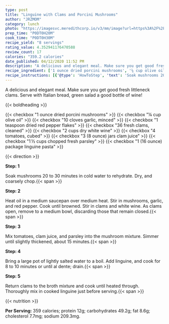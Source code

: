 ```yaml
---
type: post
title: "Linguine with Clams and Porcini Mushrooms"
author: "JRZMOM"
category: lunch
photo: "https://imagesvc.meredithcorp.io/v3/mm/image?url=https%3A%2F%2Fimages.media-allrecipes.com%2Fuserphotos%2F3653376.jpg"
prep_time: "P0DT0H20M"
cook_time: "P0DT0H30M"
recipe_yield: "8 servings"
rating_value: 4.352941176470588
review_count: 17
calories: "359.2 calories"
date_published: 04/12/2020 11:52 PM
description: "A delicious and elegant meal. Make sure you get good fresh littleneck clams. Serve with Italian bread, green salad a good bottle of wine!"
recipe_ingredient: ['1 ounce dried porcini mushrooms', '¼ cup olive oil', '10 cloves garlic, minced', '1 teaspoon dried red pepper flakes', '36 fresh clams, cleaned', '2 cups dry white wine', '4 tomatoes, cubed', '3 (8 ounce) jars clam juice', '1\u2009½ cups chopped fresh parsley', '1 (16 ounce) package linguine pasta']
recipe_instructions: [{'@type': 'HowToStep', 'text': 'Soak mushrooms 20 to 30 minutes in cold water to rehydrate. Dry, and coarsely chop.\n'}, {'@type': 'HowToStep', 'text': 'Heat oil in a medium saucepan over medium heat. Stir in mushrooms, garlic, and red pepper. Cook until browned. Stir in clams and white wine. As clams open, remove to a medium bowl, discarding those that remain closed.\n'}, {'@type': 'HowToStep', 'text': 'Mix tomatoes, clam juice, and parsley into the mushroom mixture. Simmer until slightly thickened, about 15 minutes.\n'}, {'@type': 'HowToStep', 'text': 'Bring a large pot of lightly salted water to a boil. Add linguine, and cook for 8 to 10 minutes or until al dente; drain.\n'}, {'@type': 'HowToStep', 'text': 'Return clams to the broth mixture and cook until heated through. Thoroughly mix in cooked linguine just before serving.\n'}]
---
```


A delicious and elegant meal. Make sure you get good fresh littleneck clams. Serve with Italian bread, green salad a good bottle of wine! 

{{< boldheading >}}

{{< checkbox "1 ounce dried porcini mushrooms" >}}
{{< checkbox "¼ cup olive oil" >}}
{{< checkbox "10 cloves garlic, minced" >}}
{{< checkbox "1 teaspoon dried red pepper flakes" >}}
{{< checkbox "36  fresh clams, cleaned" >}}
{{< checkbox "2 cups dry white wine" >}}
{{< checkbox "4  tomatoes, cubed" >}}
{{< checkbox "3 (8 ounce) jars clam juice" >}}
{{< checkbox "1 ½ cups chopped fresh parsley" >}}
{{< checkbox "1 (16 ounce) package linguine pasta" >}}


{{< direction >}}

**Step: 1**

Soak mushrooms 20 to 30 minutes in cold water to rehydrate. Dry, and coarsely chop.{{< span >}}

**Step: 2**

Heat oil in a medium saucepan over medium heat. Stir in mushrooms, garlic, and red pepper. Cook until browned. Stir in clams and white wine. As clams open, remove to a medium bowl, discarding those that remain closed.{{< span >}}

**Step: 3**

Mix tomatoes, clam juice, and parsley into the mushroom mixture. Simmer until slightly thickened, about 15 minutes.{{< span >}}

**Step: 4**

Bring a large pot of lightly salted water to a boil. Add linguine, and cook for 8 to 10 minutes or until al dente; drain.{{< span >}}

**Step: 5**

Return clams to the broth mixture and cook until heated through. Thoroughly mix in cooked linguine just before serving.{{< span >}}

{{< nutrition >}}

**Per Serving:** 359 calories; protein 12g; carbohydrates 49.2g; fat 8.6g; cholesterol 7.7mg; sodium 209.3mg.
